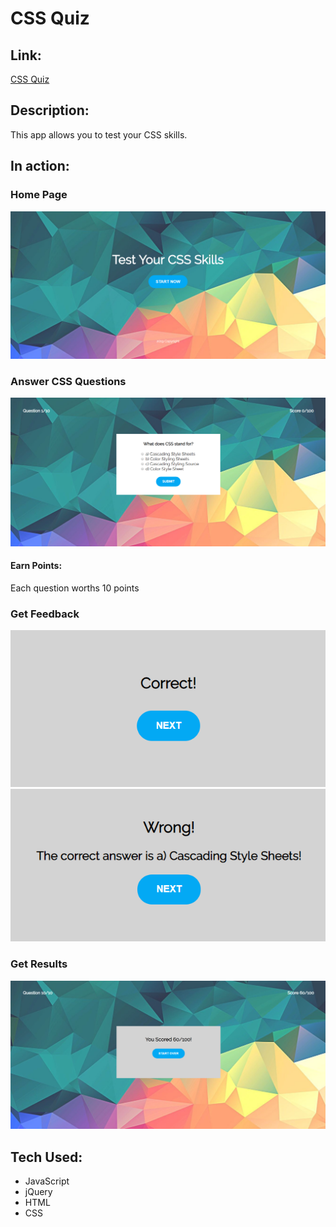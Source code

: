 # CSS Quiz

## Link: 
[CSS Quiz](https://alexandrakollarova.github.io/CSS-Quiz/)

## Description:
This app allows you to test your CSS skills.

## In action:

### Home Page
![alt text](images/visual1.png)

### Answer CSS Questions
![alt text](images/visual2.png)

#### Earn Points: 
Each question worths 10 points

### Get Feedback
![alt text](images/visual3.png)
![alt text](images/visual4.png)

### Get Results
![alt text](images/visual5.png)

## Tech Used:
* JavaScript
* jQuery
* HTML
* CSS


